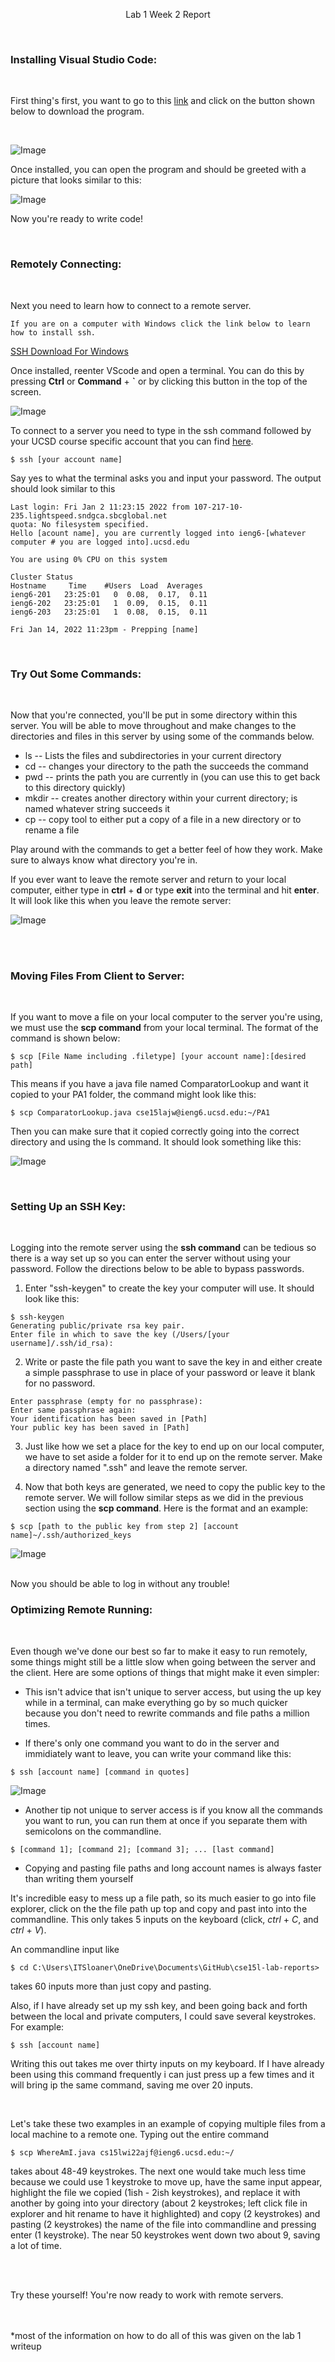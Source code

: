 <p align="center">
Lab 1 Week 2 Report
</p>
<br />

### **Installing Visual Studio Code:**
<br />  

First thing's first, you want to go to this 
[link](https://code.visualstudio.com/) and click on the button shown below to download the program. 

<br />   


![Image](VSCodeButton.png)


Once installed, you can open the program and should be greeted with a picture that looks similar to this:

![Image](vscode.png)

Now you're ready to write code!


<br /> 

### **Remotely Connecting:**

<br /> 

Next you need to learn how to connect to a remote server.

```
If you are on a computer with Windows click the link below to learn how to install ssh.
```
[SSH Download For Windows](https://docs.microsoft.com/en-us/windows-server/administration/openssh/openssh_install_firstuse)


Once installed, reenter VScode and open a terminal. You can do this by pressing **Ctrl** or **Command** + **`** or by clicking this button in the top of the screen. 

![Image](NewTerminal.png)

To connect to a server you need to type in the ssh command followed by your UCSD course specific account that you can find [here](https://sdacs.ucsd.edu/~icc/index.php).

```
$ ssh [your account name]
```
Say yes to what the terminal asks you and input your password. The output should look similar to this

```
Last login: Fri Jan 2 11:23:15 2022 from 107-217-10-235.lightspeed.sndgca.sbcglobal.net
quota: No filesystem specified.
Hello [acount name], you are currently logged into ieng6-[whatever computer # you are logged into].ucsd.edu

You are using 0% CPU on this system

Cluster Status 
Hostname     Time    #Users  Load  Averages  
ieng6-201   23:25:01   0  0.08,  0.17,  0.11
ieng6-202   23:25:01   1  0.09,  0.15,  0.11
ieng6-203   23:25:01   1  0.08,  0.15,  0.11

Fri Jan 14, 2022 11:23pm - Prepping [name]
```

<br /> 

### **Try Out Some Commands:**

<br /> 

Now that you're connected, you'll be put in some directory within this server. You will be able to move throughout and make changes to the directories and files in this server by using some of the commands below.


* ls -- Lists the files and subdirectories in your current directory
* cd -- changes your directory to the path the succeeds the command
* pwd -- prints the path you are currently in (you can use this to get back to this directory quickly)
* mkdir -- creates another directory within your current directory; is named whatever string succeeds it
* cp -- copy tool to either put a copy of a file in a new directory or to rename a file

Play around with the commands to get a better feel of how they work. Make sure to always know what directory you're in.

If you ever want to leave the remote server and return to your local computer, either type in **ctrl** + **d** or type **exit** into the terminal and hit **enter**. It will look like this when you leave the remote server:




![Image](exitssh.png)

<br />

<br />

### **Moving Files From Client to Server:**
<br />  

If you want to move a file on your local computer to the server you're using, we must use the **scp command** from your local terminal. The format of the command is shown below:

```
$ scp [File Name including .filetype] [your account name]:[desired path]
```

This means if you have a java file named ComparatorLookup and want it copied to your PA1 folder, the command might look like this:
```
$ scp ComparatorLookup.java cse15lajw@ieng6.ucsd.edu:~/PA1
```
Then you can make sure that it copied correctly going into the correct directory and using the ls command. It should look something like this:

![Image](ls.png)

<br /> 

### **Setting Up an SSH Key:**

<br /> 

Logging into the remote server using the **ssh command** can be tedious so there is a way set up so you can enter the server without using your password. Follow the directions below to be able to bypass passwords.

1. Enter "ssh-keygen" to create the key your computer will use. It should look like this:
```
$ ssh-keygen
Generating public/private rsa key pair.
Enter file in which to save the key (/Users/[your username]/.ssh/id_rsa):
``` 
2. Write or paste the file path you want to save the key in and either create a simple passphrase to use in place of your password or leave it blank for no password.
```
Enter passphrase (empty for no passphrase): 
Enter same passphrase again: 
Your identification has been saved in [Path]
Your public key has been saved in [Path]
```
3. Just like how we set a place for the key to end up on our local computer, we have to set aside a folder for it to end up on the remote server. Make a directory named ".ssh" and leave the remote server.

4. Now that both keys are generated, we need to copy the public key to the remote server. We will follow similar steps as we did in the previous section using the **scp command**. Here is the format and an example:

```
$ scp [path to the public key from step 2] [account name]~/.ssh/authorized_keys
```

![Image](sshkey.png)
 
 <br /> 
Now you should be able to log in without any trouble!

<br /> 

### **Optimizing Remote Running:**

<br /> 

Even though we've done our best so far to make it easy to run remotely, some things might still be a little slow when going between the server and the client. Here are some options of things that might make it even simpler:

* This isn't advice that isn't unique to server access, but using the up key while in a terminal, can make everything go by so much quicker because you don't need to rewrite commands and file paths a million times.

* If there's only one command you want to do in the server and immidiately want to leave, you can write your command like this:
 
```
$ ssh [account name] [command in quotes]
```
![Image](lscommand.png)
* Another tip not unique to server access is if you know all the commands you want to run, you can run them at once if you separate them with semicolons on the commandline.
```
$ [command 1]; [command 2]; [command 3]; ... [last command]
```
* Copying and pasting file paths and long account names is always faster than writing them yourself

It's incredible easy to mess up a file path, so its much easier to go into file explorer, click on the the file path up top and copy and past into into the commandline. This only takes 5 inputs on the keyboard (click, *ctrl* + *C*, and *ctrl* + *V*).

An commandline input like 

```
$ cd C:\Users\ITSloaner\OneDrive\Documents\GitHub\cse15l-lab-reports>
```

takes 60 inputs more than just copy and pasting.

 
Also, if I have already set up my ssh key, and been going back and forth between the local and private computers, I could save several keystrokes. For example:

```
$ ssh [account name]
```
Writing this out takes me over thirty inputs on my keyboard. If I have already been using this command frequently i can just press up a few times and it will bring ip the same command, saving me over 20 inputs.

<br>

Let's take these two examples in an example of copying multiple files from a local machine to a remote one. Typing out the entire command

```
$ scp WhereAmI.java cs15lwi22ajf@ieng6.ucsd.edu:~/
```
takes about 48-49 keystrokes. The next one would take much less time because we could use 1 keystroke to move up, have the same input appear, highlight the file we copied (1ish - 2ish keystrokes), and replace it with another by going into your directory (about 2 keystrokes; left click file in explorer and hit rename to have it highlighted) and copy (2 keystrokes) and pasting (2 keystrokes) the name of the file into commandline and pressing enter (1 keystroke). The near 50 keystrokes went down two about 9, saving a lot of time.

<br>
<br>

Try these yourself! You're now ready to work with remote servers.

<br /> <br />
*most of the information on how to do all of this was given on the lab 1 writeup

